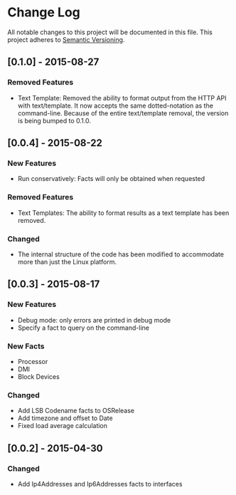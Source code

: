 # Change Log
All notable changes to this project will be documented in this file.
This project adheres to [Semantic Versioning](http://semver.org/).

## [0.1.0] - 2015-08-27

### Removed Features
- Text Template: Removed the ability to format output from the HTTP API with text/template. It now accepts the same dotted-notation as the command-line. Because of the entire text/template removal, the version is being bumped to 0.1.0.

## [0.0.4] - 2015-08-22

### New Features
- Run conservatively: Facts will only be obtained when requested

### Removed Features
- Text Templates: The ability to format results as a text template has been removed.

### Changed
- The internal structure of the code has been modified to accommodate more than just the Linux platform.

## [0.0.3] - 2015-08-17

### New Features
- Debug mode: only errors are printed in debug mode
- Specify a fact to query on the command-line

### New Facts
- Processor
- DMI
- Block Devices

### Changed
- Add LSB Codename facts to OSRelease
- Add timezone and offset to Date
- Fixed load average calculation

## [0.0.2] - 2015-04-30

### Changed
- Add Ip4Addresses and Ip6Addresses facts to interfaces
